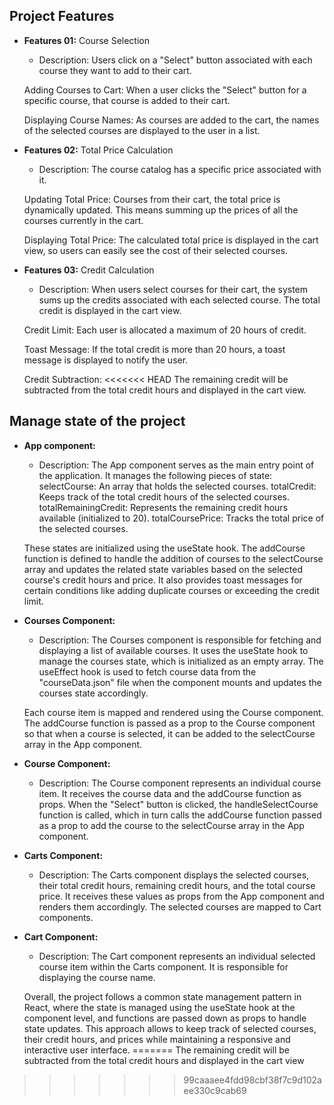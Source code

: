 ## Project Features

- **Features 01:** Course Selection

  - Description: Users click on a "Select" button associated with each course they want to add to their cart.

  Adding Courses to Cart:
  When a user clicks the "Select" button for a specific course, that course is added to their cart.

  Displaying Course Names:
  As courses are added to the cart, the names of the selected courses are displayed to the user in a list.

- **Features 02:** Total Price Calculation

  - Description: The course catalog has a specific price associated with it.

  Updating Total Price:
  Courses from their cart, the total price is dynamically updated. This means summing up the prices of all the courses currently in the cart.

  Displaying Total Price:
  The calculated total price is displayed in the cart view, so users can easily see the cost of their selected courses.

- **Features 03:** Credit Calculation

  - Description: When users select courses for their cart, the system sums up the credits associated with each selected course. The total credit is displayed in the cart view.

  Credit Limit:
  Each user is allocated a maximum of 20 hours of credit.

  Toast Message:
  If the total credit is more than 20 hours, a toast message is displayed to notify the user.

  Credit Subtraction:
<<<<<<< HEAD
  The remaining credit will be subtracted from the total credit hours and displayed in the cart view.

## Manage state of the project

- **App component:**

  - Description: The App component serves as the main entry point of the application. It manages the following pieces of state:
  selectCourse: An array that holds the selected courses.
  totalCredit: Keeps track of the total credit hours of the selected courses.
  totalRemainingCredit: Represents the remaining credit hours available (initialized to 20).
  totalCoursePrice: Tracks the total price of the selected courses.

  These states are initialized using the useState hook. The addCourse function is defined to handle the addition of courses to the selectCourse array and updates the related state variables based on the selected course's credit hours and price. It also provides toast messages for certain conditions like adding duplicate courses or exceeding the credit limit.

- **Courses Component:**

  - Description: The Courses component is responsible for fetching and displaying a list of available courses. It uses the useState hook to manage the courses state, which is initialized as an empty array. The useEffect hook is used to fetch course data from the "courseData.json" file when the component mounts and updates the courses state accordingly.

  Each course item is mapped and rendered using the Course component. The addCourse function is passed as a prop to the Course component so that when a course is selected, it can be added to the selectCourse array in the App component.

- **Course Component:**

  - Description: The Course component represents an individual course item. It receives the course data and the addCourse function as props. When the "Select" button is clicked, the handleSelectCourse function is called, which in turn calls the addCourse function passed as a prop to add the course to the selectCourse array in the App component.

- **Carts Component:**

  - Description: The Carts component displays the selected courses, their total credit hours, remaining credit hours, and the total course price. It receives these values as props from the App component and renders them accordingly. The selected courses are mapped to Cart components.

- **Cart Component:**

  - Description: The Cart component represents an individual selected course item within the Carts component. It is responsible for displaying the course name.

  Overall, the project follows a common state management pattern in React, where the state is managed using the useState hook at the component level, and functions are passed down as props to handle state updates. This approach allows to keep track of selected courses, their credit hours, and prices while maintaining a responsive and interactive user interface.
=======
  The remaining credit will be subtracted from the total credit hours and displayed in the cart view
>>>>>>> 99caaaee4fdd98cbf38f7c9d102aee330c9cab69
